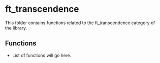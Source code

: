 # ft_transcendence

This folder contains functions related to the ft_transcendence category of the library.

## Functions

- List of functions will go here.

